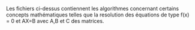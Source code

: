 Les fichiers ci-dessus contiennent les algorithmes concernant certains concepts mathématiques 
telles que la resolution des équations de type f(x) = 0 et AX=B avec A,B et C des matrices.
